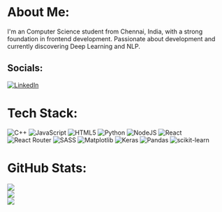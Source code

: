 # About Me:
I'm an Computer Science student from Chennai, India, with a strong foundation in frontend development. Passionate about development and currently discovering Deep Learning and NLP.


## Socials:
[![LinkedIn](https://img.shields.io/badge/LinkedIn-%230077B5.svg?logo=linkedin&logoColor=white)](https://www.linkedin.com/in/govind-raghavendran-1074081b4/) 

# Tech Stack:
![C++](https://img.shields.io/badge/c++-%2300599C.svg?style=plastic&logo=c%2B%2B&logoColor=white) ![JavaScript](https://img.shields.io/badge/javascript-%23323330.svg?style=plastic&logo=javascript&logoColor=%23F7DF1E) ![HTML5](https://img.shields.io/badge/html5-%23E34F26.svg?style=plastic&logo=html5&logoColor=white) ![Python](https://img.shields.io/badge/python-3670A0?style=plastic&logo=python&logoColor=ffdd54) ![NodeJS](https://img.shields.io/badge/node.js-6DA55F?style=plastic&logo=node.js&logoColor=white) ![React](https://img.shields.io/badge/react-%2320232a.svg?style=plastic&logo=react&logoColor=%2361DAFB) ![React Router](https://img.shields.io/badge/React_Router-CA4245?style=plastic&logo=react-router&logoColor=white) ![SASS](https://img.shields.io/badge/SASS-hotpink.svg?style=plastic&logo=SASS&logoColor=white) ![Matplotlib](https://img.shields.io/badge/Matplotlib-%23ffffff.svg?style=plastic&logo=Matplotlib&logoColor=black) ![Keras](https://img.shields.io/badge/Keras-%23D00000.svg?style=plastic&logo=Keras&logoColor=white) ![Pandas](https://img.shields.io/badge/pandas-%23150458.svg?style=plastic&logo=pandas&logoColor=white) ![scikit-learn](https://img.shields.io/badge/scikit--learn-%23F7931E.svg?style=plastic&logo=scikit-learn&logoColor=white)
# GitHub Stats:
![](https://github-readme-stats.vercel.app/api?username=Gov1y&theme=github_dark&hide_border=true&include_all_commits=true&count_private=false)<br/>
![](https://github-readme-streak-stats.herokuapp.com/?user=Gov1y&theme=github_dark&hide_border=true)<br/>
![](https://github-readme-stats.vercel.app/api/top-langs/?username=Gov1y&theme=github_dark&hide_border=true&include_all_commits=true&count_private=false&layout=compact)

